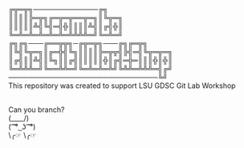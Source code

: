 ╔╦═╦╗─────────────╔╗<br />
║║║║╠═╦╗╔═╦═╦══╦═╗║╚╦═╗<br />
║║║║║╩╣╚╣═╣╬║║║║╩╣║╔╣╬║<br />
╚═╩═╩═╩═╩═╩═╩╩╩╩═╝╚═╩═╝<br />
╔╗╔╗───╔══╦╦╗─╔╦═╦╗───╔╗╔═╦╗<br />
║╚╣╚╦═╗║╔═╬╣╚╗║║║║╠═╦╦╣╠╣═╣╚╦═╦═╗<br />
║╔╣║║╩╣║╚╗║║╔╣║║║║║╬║╔╣═╬═║║║╬║╬║<br />
╚═╩╩╩═╝╚══╩╩═╝╚═╩═╩═╩╝╚╩╩═╩╩╩═╣╔╝<br />
──────────────────────────────╚╝<br />
This repository was created to support LSU GDSC Git Lab Workshop<br /><br />

Can you branch?<br />
(\____/)<br />
( ͡ ͡° ͜ ʖ ͡ ͡°)<br />
\╭☞ \╭☞<br />
